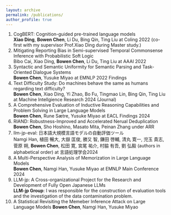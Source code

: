 ```yaml
---
layout: archive
permalink: /publications/
author_profile: true
---
```


1. CogBERT: Cognition-guided pre-trained language models  
**Xiao Ding**, **Bowen Chen**, Li Du, Bing Qin, Ting Liu at Coling 2022 (co-first with my supervisor Prof.Xiao Ding during Master study.)    
2. Mitigating Reporting Bias in Semi-supervised Temporal Commonsense Inference with Probabilistic Soft Logic  
Bibo Cai, Xiao Ding, **Bowen Chen**, Li Du, Ting Liu at AAAI 2022  
3. Syntactic and Semantic Uniformity for Semantic Parsing and Task-Oriented Dialogue Systems  
**Bowen Chen**, Yusuke Miyao at EMNLP 2022 Findings  
4. Text Difficulty Study: Do machines behave the same as humans regarding text difficulty?   
**Bowen Chen**, Xiao Ding, Yi Zhao, Bo Fu, Tingmao Lin, Bing Qin, Ting Liu at Machine Intellgience Research 2024 (Journal) 
5. A Comprehensive Evaluation of Inductive Reasoning Capabilities and Problem Solving in Large Language Models  
**Bowen Chen**, Rune Sætre, Yusuke Miyao at EACL Findings 2024  
6. RIAND: Robustness-Improved and Accelerated Nerual Deduplication  
**Bowen Chen**, Sho Hoshino, Masato Mita, Peinan Zhang under ARR
7. llm-jp-eval: 日本語大規模言語モデルの自動評価ツール  
Namgi Han, 植田 暢大, 大嶽 匡俊, 勝又 智, 鎌田 啓輔, 清丸 寛一, 児玉 貴志, 菅原 朔, **Bowen Chen**, 松田 寛, 宮尾 祐介, 村脇 有吾, 劉 弘毅 (authors in alphabetical order) at 言語処理学会2024
8. A Multi-Perspective Analysis of Memorization in Large Language Models  
**Bowen Chen**, Namgi Han, Yusuke Miyao at EMNLP Main Conference 2024
9. LLM-jp: A Cross-organizational Project for the Research and Development of Fully Open Japanese LLMs  
**LLM-jp Group**: I was responsible for the construction of evaluation tools and the investigation of the data contamination problem.
10. A Statistical Revisiting the Memeber Inference Attack on Large Language Models
**Bowen Chen**, Namgi Han, Yusuke Miyao




